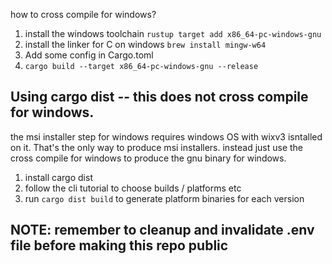 how to cross compile for windows?

1. install the windows toolchain
 `rustup target add x86_64-pc-windows-gnu`
2. install the linker for C on windows
`brew install mingw-w64 `
3. Add some config in Cargo.toml
4. `cargo build --target x86_64-pc-windows-gnu --release`


## Using cargo dist -- this does not cross compile for windows. 
the msi installer step for windows requires windows OS with wixv3 isntalled on it. That's the only way to produce msi installers. instead just use the cross compile for windows to produce the gnu binary for windows.
1. install cargo dist
2. follow the cli tutorial to choose builds / platforms etc
3. run `cargo dist build` to generate platform binaries for each version

## NOTE: remember to cleanup and invalidate .env file before making this repo public

